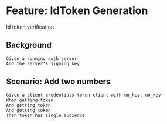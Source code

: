 # Feature: IdToken Generation

Id token verification

## Background

    Given a running auth server
    And the server's signing key

## Scenario: Add two numbers

    Given a client credentials token client with no_key, no_key
    When getting token
    And getting token
    And getting token
    Then token has single audience
